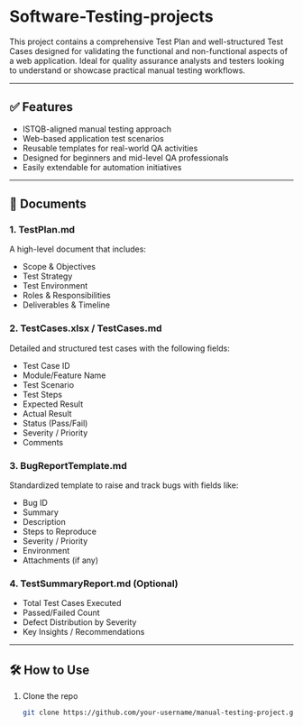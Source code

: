 # Software-Testing-projects
This project contains a comprehensive Test Plan and well-structured Test Cases designed for validating the functional and non-functional aspects of a web application. Ideal for quality assurance analysts and testers looking to understand or showcase practical manual testing workflows.

---

## ✅ Features

- ISTQB-aligned manual testing approach
- Web-based application test scenarios
- Reusable templates for real-world QA activities
- Designed for beginners and mid-level QA professionals
- Easily extendable for automation initiatives

---

## 📄 Documents

### 1. **TestPlan.md**
A high-level document that includes:
- Scope & Objectives
- Test Strategy
- Test Environment
- Roles & Responsibilities
- Deliverables & Timeline

### 2. **TestCases.xlsx / TestCases.md**
Detailed and structured test cases with the following fields:
- Test Case ID
- Module/Feature Name
- Test Scenario
- Test Steps
- Expected Result
- Actual Result
- Status (Pass/Fail)
- Severity / Priority
- Comments

### 3. **BugReportTemplate.md**
Standardized template to raise and track bugs with fields like:
- Bug ID
- Summary
- Description
- Steps to Reproduce
- Severity / Priority
- Environment
- Attachments (if any)

### 4. **TestSummaryReport.md** (Optional)
- Total Test Cases Executed
- Passed/Failed Count
- Defect Distribution by Severity
- Key Insights / Recommendations

---

## 🛠️ How to Use

1. Clone the repo  
   ```bash
   git clone https://github.com/your-username/manual-testing-project.git
